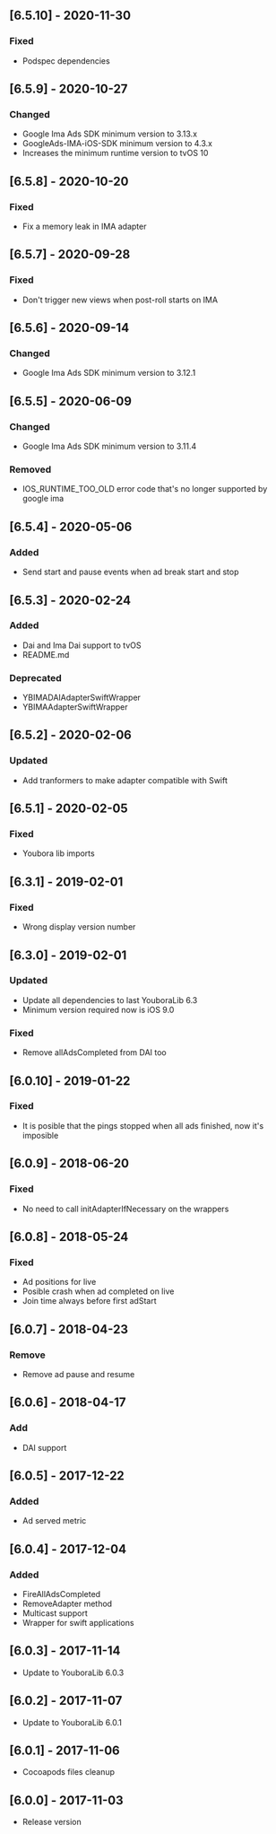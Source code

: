 ## [6.5.10] - 2020-11-30
### Fixed
- Podspec dependencies
## [6.5.9] - 2020-10-27
### Changed
- Google Ima Ads SDK minimum version to 3.13.x
- GoogleAds-IMA-iOS-SDK minimum version to 4.3.x
- Increases the minimum runtime version to tvOS 10 
## [6.5.8] - 2020-10-20
### Fixed
- Fix a memory leak in IMA adapter
## [6.5.7] - 2020-09-28
### Fixed
- Don't trigger new views when post-roll starts on IMA
## [6.5.6] - 2020-09-14
### Changed
- Google Ima Ads SDK minimum version to 3.12.1
## [6.5.5] - 2020-06-09
### Changed
- Google Ima Ads SDK minimum version to 3.11.4
### Removed
- IOS_RUNTIME_TOO_OLD error code that's no longer supported by google ima
## [6.5.4] - 2020-05-06
### Added
- Send start and pause events when ad break start and stop
## [6.5.3] - 2020-02-24
### Added
- Dai and Ima Dai support to tvOS
- README.md
### Deprecated
- YBIMADAIAdapterSwiftWrapper
- YBIMAAdapterSwiftWrapper
## [6.5.2] - 2020-02-06
### Updated
- Add tranformers to make adapter compatible with Swift
## [6.5.1] - 2020-02-05
### Fixed
- Youbora lib imports
## [6.3.1] - 2019-02-01
### Fixed
- Wrong display version number

## [6.3.0] - 2019-02-01
### Updated
- Update all dependencies to last YouboraLib 6.3
- Minimum version required now is iOS 9.0
### Fixed
- Remove allAdsCompleted from DAI too

## [6.0.10] - 2019-01-22
### Fixed
- It is posible that the pings stopped when all ads finished, now it's imposible

## [6.0.9] - 2018-06-20
### Fixed
- No need to call initAdapterIfNecessary on the wrappers

## [6.0.8] - 2018-05-24
### Fixed
- Ad positions for live
- Posible crash when ad completed on live
- Join time always before first adStart

## [6.0.7] - 2018-04-23
### Remove
- Remove ad pause and resume

## [6.0.6] - 2018-04-17
### Add
- DAI support

## [6.0.5] - 2017-12-22
### Added
- Ad served metric

## [6.0.4] - 2017-12-04
### Added
- FireAllAdsCompleted
- RemoveAdapter method
- Multicast support
- Wrapper for swift applications

## [6.0.3] - 2017-11-14
 - Update to YouboraLib 6.0.3
 
## [6.0.2] - 2017-11-07
- Update to YouboraLib 6.0.1
 
## [6.0.1] - 2017-11-06
- Cocoapods files cleanup

## [6.0.0] - 2017-11-03
- Release version
